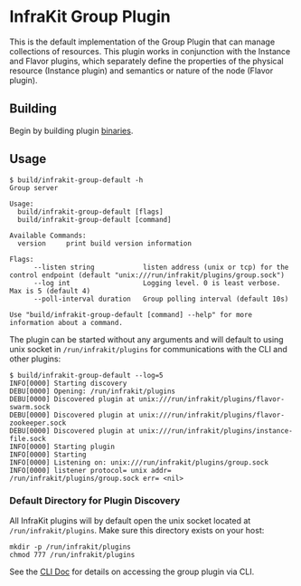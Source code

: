 InfraKit Group Plugin
=====================

This is the default implementation of the Group Plugin that can manage collections of resources.
This plugin works in conjunction with the Instance and Flavor plugins, which separately define
the properties of the physical resource (Instance plugin) and semantics or nature  of the node
(Flavor plugin).


## Building

Begin by building plugin [binaries](../../README.md#binaries).

## Usage

```
$ build/infrakit-group-default -h
Group server

Usage:
  build/infrakit-group-default [flags]
  build/infrakit-group-default [command]

Available Commands:
  version     print build version information

Flags:
      --listen string            listen address (unix or tcp) for the control endpoint (default "unix:///run/infrakit/plugins/group.sock")
      --log int                  Logging level. 0 is least verbose. Max is 5 (default 4)
      --poll-interval duration   Group polling interval (default 10s)

Use "build/infrakit-group-default [command] --help" for more information about a command.
```

The plugin can be started without any arguments and will default to using unix socket in
`/run/infrakit/plugins` for communications with the CLI and other plugins:

```
$ build/infrakit-group-default --log=5
INFO[0000] Starting discovery
DEBU[0000] Opening: /run/infrakit/plugins
DEBU[0000] Discovered plugin at unix:///run/infrakit/plugins/flavor-swarm.sock
DEBU[0000] Discovered plugin at unix:///run/infrakit/plugins/flavor-zookeeper.sock
DEBU[0000] Discovered plugin at unix:///run/infrakit/plugins/instance-file.sock
INFO[0000] Starting plugin
INFO[0000] Starting
INFO[0000] Listening on: unix:///run/infrakit/plugins/group.sock
INFO[0000] listener protocol= unix addr= /run/infrakit/plugins/group.sock err= <nil>
```

### Default Directory for Plugin Discovery

All InfraKit plugins will by default open the unix socket located at `/run/infrakit/plugins`.
Make sure this directory exists on your host:

```
mkdir -p /run/infrakit/plugins
chmod 777 /run/infrakit/plugins
```

See the [CLI Doc](../cli/README.md) for details on accessing the group plugin via CLI.
